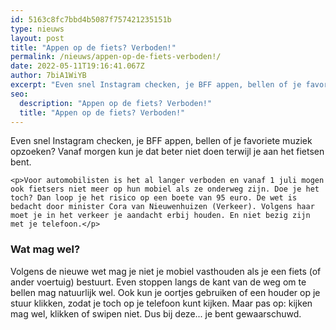 ```yaml
---
id: 5163c8fc7bbd4b5087f757421235151b
type: nieuws
layout: post
title: "Appen op de fiets? Verboden!"
permalink: /nieuws/appen-op-de-fiets-verboden!/
date: 2022-05-11T19:16:41.067Z
author: 7biA1WiYB
excerpt: "Even snel Instagram checken, je BFF appen, bellen of je favoriete muziek opzoeken? Vanaf morgen kun je dat beter niet doen terwijl je aan het fietsen bent.  "
seo:
  description: "Appen op de fiets? Verboden!"
  title: "Appen op de fiets? Verboden!"
---
```

Even snel Instagram checken, je BFF appen, bellen of je favoriete muziek opzoeken? Vanaf morgen kun je dat beter niet doen terwijl je aan het fietsen bent.  

    <p>Voor automobilisten is het al langer verboden en vanaf 1 juli mogen ook fietsers niet meer op hun mobiel als ze onderweg zijn. Doe je het toch? Dan loop je het risico op een boete van 95 euro. De wet is bedacht door minister Cora van Nieuwenhuizen (Verkeer). Volgens haar moet je in het verkeer je aandacht erbij houden. En niet bezig zijn met je telefoon.</p>
<h3>Wat mag wel?</h3>
<p>Volgens de nieuwe wet mag je niet je mobiel vasthouden als je een fiets (of ander voertuig) bestuurt. Even stoppen langs de kant van de weg om te bellen mag natuurlijk wel. Ook kun je oortjes gebruiken of een houder op je stuur klikken, zodat je toch op je telefoon kunt kijken. Maar pas op: kijken mag wel, klikken of swipen niet. Dus bij deze... je bent gewaarschuwd.</p>  
